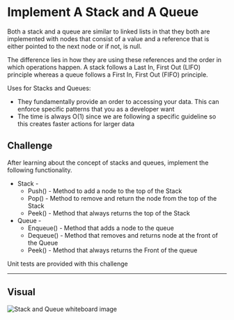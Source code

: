 # Implement A Stack and A Queue

Both a stack and a queue are similar to linked lists in that they both are implemented with nodes that consist of a value and a reference that is either pointed to the next node or if not, is null.

The difference lies in how they are using these references and the order in which operations happen. A stack follows a Last In, First Out (LIFO) principle whereas a queue follows a First In, First Out (FIFO) principle.

Uses for Stacks and Queues:
* They fundamentally provide an order to accessing your data. This can enforce specific patterns that you as a developer want
* The time is always O(1) since we are following a specific guideline so this creates faster actions for larger data

## Challenge
After learning about the concept of stacks and queues, implement the following functionality.
* Stack - 
  * Push() - Method to add a node to the top of the Stack
  * Pop() - Method to remove and return the node from the top of the Stack
  * Peek() - Method that always returns the top of the Stack
* Queue -
  * Enqueue() - Method that adds a node to the queue
  * Dequeue() - Method that removes and returns node at the front of the Queue
  * Peek() - Method that always returns the Front of the queue

Unit tests are provided with this challenge
***
## Visual
![Stack and Queue whiteboard image](../../assets/stack_queue.JPG)